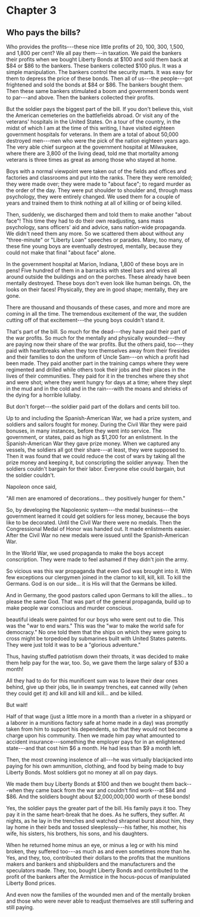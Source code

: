 # Chapter 3

## Who pays the bills?

Who provides the profits---these nice little profits of 20, 100, 300, 1,500, and 1,800 per cent? We all pay them---in taxation. We paid the bankers their profits when we bought Liberty Bonds at $100 and sold them back at $84 or $86 to the bankers. These bankers collected $100 plus. It was a simple manipulation. The bankers control the security marts. It was easy for them to depress the price of these bonds. Then all of us---the people---got frightened and sold the bonds at $84 or $86. The bankers bought them. Then these same bankers stimulated a boom and government bonds went to par---and above. Then the bankers collected their profits.

But the soldier pays the biggest part of the bill. If you don't believe this, visit the American cemeteries on the battlefields abroad. Or visit any of the veterans' hospitals in the United States. On a tour of the country, in the midst of which I am at the time of this writing, I have visited eighteen government hospitals for veterans. In them are a total of about 50,000 destroyed men---men who were the pick of the nation eighteen years ago. The very able chief surgeon at the government hospital at Milwaukee, where there are 3,800 of the living dead, told me that mortality among veterans is three times as great as among those who stayed at home.

Boys with a normal viewpoint were taken out of the fields and offices and factories and classrooms and put into the ranks. There they were remolded; they were made over; they were made to "about face"; to regard murder as the order of the day. They were put shoulder to shoulder and, through mass psychology, they were entirely changed. We used them for a couple of years and trained them to think nothing at all of killing or of being killed.

Then, suddenly, we discharged them and told them to make another "about face"! This time they had to do their own readjusting, sans mass psychology, sans officers' aid and advice, sans nation-wide propaganda. We didn't need them any more. So we scattered them about without any "three-minute" or "Liberty Loan" speeches or parades. Many, too many, of these fine young boys are eventually destroyed, mentally, because they could not make that final "about face" alone.

In the government hospital at Marion, Indiana, 1,800 of these boys are in pens! Five hundred of them in a barracks with steel bars and wires all around outside the buildings and on the porches. These already have been mentally destroyed. These boys don't even look like human beings. Oh, the looks on their faces! Physically, they are in good shape; mentally, they are gone.

There are thousand and thousands of these cases, and more and more are coming in all the time. The tremendous excitement of the war, the sudden cutting off of that excitement---the young boys couldn't stand it.

That's part of the bill. So much for the dead---they have paid their part of the war profits. So much for the mentally and physically wounded---they are paying now their share of the war profits. But the others paid, too---they paid with heartbreaks when they tore themselves away from their firesides and their families to don the uniform of Uncle Sam---on which a profit had been made. They paid another part in the training camps where they were regimented and drilled while others took their jobs and their places in the lives of their communities. They paid for it in the trenches where they shot and were shot; where they went hungry for days at a time; where they slept in the mud and in the cold and in the rain---with the moans and shrieks of the dying for a horrible lullaby.

But don't forget---the soldier paid part of the dollars and cents bill too.

Up to and including the Spanish-American War, we had a prize system, and soldiers and sailors fought for money. During the Civil War they were paid bonuses, in many instances, before they went into service. The government, or states, paid as high as $1,200 for an enlistment. In the Spanish-American War they gave prize money. When we captured any vessels, the soldiers all got their share---at least, they were supposed to. Then it was found that we could reduce the cost of wars by taking all the prize money and keeping it, but conscripting the soldier anyway. Then the soldiers couldn't bargain for their labor. Everyone else could bargain, but the soldier couldn't.

Napoleon once said,

"All men are enamored of decorations... they positively hunger for them."

So, by developing the Napoleonic system---the medal business---the government learned it could get soldiers for less money, because the boys like to be decorated. Until the Civil War there were no medals. Then the Congressional Medal of Honor was handed out. It made enlistments easier. After the Civil War no new medals were issued until the Spanish-American War.

In the World War, we used propaganda to make the boys accept conscription. They were made to feel ashamed if they didn't join the army.

So vicious was this war propaganda that even God was brought into it. With few exceptions our clergymen joined in the clamor to kill, kill, kill. To kill the Germans. God is on our side... it is His will that the Germans be killed.

And in Germany, the good pastors called upon Germans to kill the allies... to please the same God. That was part of the general propaganda, build up to make people war conscious and murder conscious.

beautiful ideals were painted for our boys who were sent out to die. This was the "war to end wars." This was the "war to make the world safe for democracy." No one told them that the ships on which they were going to cross might be torpedoed by submarines built with United States patents. They were just told it was to be a "glorious adventure."

Thus, having stuffed patriotism down their throats, it was decided to make them help pay for the war, too. So, we gave them the large salary of $30 a month!

All they had to do for this munificent sum was to leave their dear ones behind, give up their jobs, lie in swampy trenches, eat canned willy (when they could get it) and kill and kill and kill... and be killed.

But wait!

Half of that wage (just a little more in a month than a riveter in a shipyard or a laborer in a munitions factory safe at home made in a day) was promptly taken from him to support his dependents, so that they would not become a charge upon his community. Then we made him pay what amounted to accident insurance---something the employer pays for in an enlightened state---and that cost him $6 a month. He had less than $9 a month left.

Then, the most crowning insolence of all---he was virtually blackjacked into paying for his own ammunition, clothing, and food by being made to buy Liberty Bonds. Most soldiers got no money at all on pay days.

We made them buy Liberty Bonds at $100 and then we bought them back---when they came back from the war and couldn't find work---at $84 and $86. And the soldiers bought about $2,000,000,000 worth of these bonds!

Yes, the soldier pays the greater part of the bill. His family pays it too. They pay it in the same heart-break that he does. As he suffers, they suffer. At nights, as he lay in the trenches and watched shrapnel burst about him, they lay home in their beds and tossed sleeplessly---his father, his mother, his wife, his sisters, his brothers, his sons, and his daughters.

When he returned home minus an eye, or minus a leg or with his mind broken, they suffered too---as much as and even sometimes more than he. Yes, and they, too, contributed their dollars to the profits that the munitions makers and bankers and shipbuilders and the manufacturers and the speculators made. They, too, bought Liberty Bonds and contributed to the profit of the bankers after the Armistice in the hocus-pocus of manipulated Liberty Bond prices.

And even now the families of the wounded men and of the mentally broken and those who were never able to readjust themselves are still suffering and still paying.
